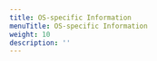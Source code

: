 ```yaml
---
title: OS-specific Information
menuTitle: OS-specific Information
weight: 10
description: ''
---
```


